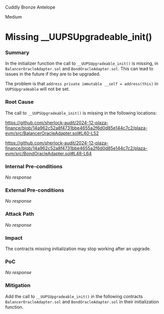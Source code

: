 Cuddly Bronze Antelope

Medium

# Missing __UUPSUpgradeable_init()

### Summary

In the initializer function the call to `__UUPSUpgradeable_init()` is missing, in `BalancerOracleAdapter.sol` and `BondOracleAdapter.sol`. This can lead to issues in the future if they are to be upgraded. 

The problem is that `address private immutable __self = address(this)` in `UUPSUpgradeable` will not be set. 

### Root Cause

The call to `__UUPSUpgradeable_init()` is missing in the following locations: 

https://github.com/sherlock-audit/2024-12-plaza-finance/blob/14a962c52a8f4731bbe4655a2f6d0d85e144c7c2/plaza-evm/src/BalancerOracleAdapter.sol#L40-L52

https://github.com/sherlock-audit/2024-12-plaza-finance/blob/14a962c52a8f4731bbe4655a2f6d0d85e144c7c2/plaza-evm/src/BondOracleAdapter.sol#L48-L64

### Internal Pre-conditions

_No response_

### External Pre-conditions

_No response_

### Attack Path

_No response_

### Impact

The contracts missing initialization may stop working after an upgrade.

### PoC

_No response_

### Mitigation

Add the call to `__UUPSUpgradeable_init()` in the following contracts `BalancerOracleAdapter.sol` and `BondOracleAdapter.sol` in their initialization function. 